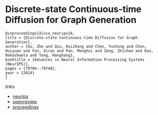 # Discrete-state Continuous-time Diffusion for Graph Generation

```
@inproceedings{disco_neurips24,
title = {Discrete-state Continuous-time Diffusion for Graph Generation},
author = {Xu, Zhe and Qiu, Ruizhong and Chen, Yuzhong and Chen, Huiyuan and Fan, Xiran and Pan, Menghai and Zeng, Zhichen and Das, Mahashweta and Tong, Hanghang},
booktitle = {Advances in Neural Information Processing Systems (NeurIPS)},
pages = {79704--79740},
year = {2024}
}
```

links
- [neurips](https://nips.cc/Conferences/2024/Schedule?showEvent=94674)
- [openreview](https://openreview.net/forum?id=YkSKZEhIYt)
- [proceedings](https://papers.nips.cc//paper_files/paper/2024/hash/91813e5ddd9658b99be4c532e274b49c-Abstract-Conference.html)
